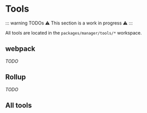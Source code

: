 # Tools

::: warning TODOs
:warning: This section is a work in progress :warning:
:::

All tools are located in the `packages/manager/tools/*` workspace.

## webpack

_TODO_

## Rollup

_TODO_

<!--
TODO: Describe translation plugin.
-->

## All tools

<ListPackages type="tools"/>

<script setup>
import ListPackages from '../components/ListPackages.vue'
</script>
